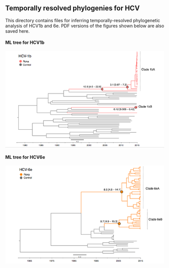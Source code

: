 ## Temporally resolved phylogenies for HCV

This directory contains files for inferring temporally-resolved phylogenetic analysis of HCV1b and 6e. PDF versions of the figures shown below are also saved here.

#### ML tree for HCV1b

![](HCV1b_timetree.png)

#### ML tree for HCV6e

![](HCV6e_timetree.png)
